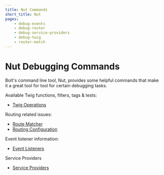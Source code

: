 ```yaml
---
title: Nut Commands
short_title: Nut
pages:
    - debug-events
    - debug-router
    - debug-service-providers
    - debug-twig
    - router-match
---
```

Nut Debugging Commands
======================

Bolt's command line tool, Nut, provides some helpful commands that make it a
great tool for tool for certain debugging tasks.

Available Twig functions, filters, tags & tests:
  * [Twig Operations](nut/twig-operations)

Routing related issues:
  * [Route Matcher](nut/route-matcher)
  * [Routing Configuration](nut/router)

Event listener information:
  * [Event Listeners](nut/event-listeners)

Service Providers
  * [Service Providers](nut/service-providers)
